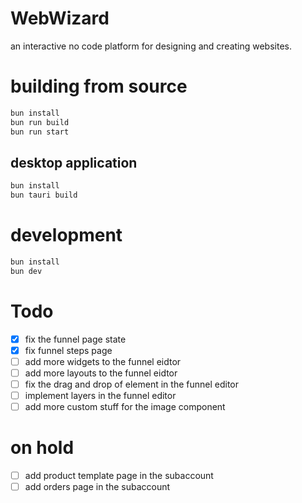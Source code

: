 # WebWizard

an interactive no code platform for designing and creating websites.

# building from source

```bash
bun install
bun run build
bun run start
```

## desktop application

```bash
bun install
bun tauri build
```

# development

```bash
bun install
bun dev
```

# Todo

- [x] fix the funnel page state
- [x] fix funnel steps page
- [ ] add more widgets to the funnel eidtor
- [ ] add more layouts to the funnel eidtor
- [ ] fix the drag and drop of element in the funnel editor
- [ ] implement layers in the funnel editor
- [ ] add more custom stuff for the image component

# on hold

- [ ] add product template page in the subaccount
- [ ] add orders page in the subaccount
